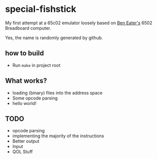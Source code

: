 # special-fishstick

My first attempt at a 65c02 emulator loosely based on [Ben Eater's](https://www.youtube.com/@BenEater) 6502 Breadboard computer.

Yes, the name is randomly generated by github.

## how to build

- Run `make` in project root

## What works?

- loading (binary) files into the address space
- Some opcode parsing
- hello world!

## TODO

- opcode parsing
- implementing the majority of the instructions
- Better output
- Input
- QOL Stuff
